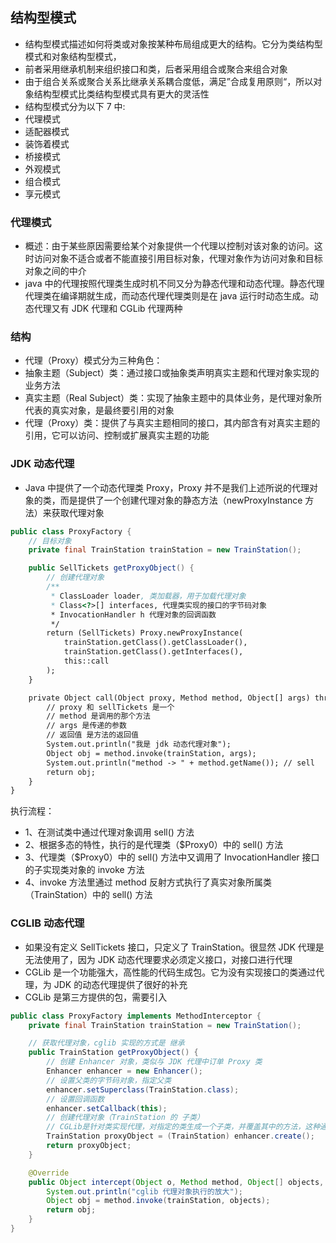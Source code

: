 ## 结构型模式
* 结构型模式描述如何将类或对象按某种布局组成更大的结构。它分为类结构型模式和对象结构型模式，
* 前者采用继承机制来组织接口和类，后者采用组合或聚合来组合对象
* 由于组合关系或聚合关系比继承关系耦合度低，满足”合成复用原则“，所以对象结构型模式比类结构型模式具有更大的灵活性
* 结构型模式分为以下 7 中:
* 代理模式
* 适配器模式
* 装饰着模式
* 桥接模式
* 外观模式
* 组合模式
* 享元模式

### 代理模式
* 概述：由于某些原因需要给某个对象提供一个代理以控制对该对象的访问。这时访问对象不适合或者不能直接引用目标对象，代理对象作为访问对象和目标对象之间的中介
* java 中的代理按照代理类生成时机不同又分为静态代理和动态代理。静态代理代理类在编译期就生成，而动态代理代理类则是在 java 运行时动态生成。动态代理又有 JDK 代理和 CGLib 代理两种

### 结构
* 代理（Proxy）模式分为三种角色：
* 抽象主题（Subject）类：通过接口或抽象类声明真实主题和代理对象实现的业务方法
* 真实主题（Real Subject）类：实现了抽象主题中的具体业务，是代理对象所代表的真实对象，是最终要引用的对象
* 代理（Proxy）类：提供了与真实主题相同的接口，其内部含有对真实主题的引用，它可以访问、控制或扩展真实主题的功能

### JDK 动态代理
* Java 中提供了一个动态代理类 Proxy，Proxy 并不是我们上述所说的代理对象的类，而是提供了一个创建代理对象的静态方法（newProxyInstance 方法）来获取代理对象

```java
public class ProxyFactory {
    // 目标对象
    private final TrainStation trainStation = new TrainStation();

    public SellTickets getProxyObject() {
        // 创建代理对象
        /**
         * ClassLoader loader, 类加载器，用于加载代理对象
         * Class<?>[] interfaces, 代理类实现的接口的字节码对象
         * InvocationHandler h 代理对象的回调函数
         */
        return (SellTickets) Proxy.newProxyInstance(
            trainStation.getClass().getClassLoader(),
            trainStation.getClass().getInterfaces(),
            this::call
        );
    }

    private Object call(Object proxy, Method method, Object[] args) throws Exception {
        // proxy 和 sellTickets 是一个
        // method 是调用的那个方法
        // args 是传递的参数
        // 返回值 是方法的返回值
        System.out.println("我是 jdk 动态代理对象");
        Object obj = method.invoke(trainStation, args);
        System.out.println("method -> " + method.getName()); // sell
        return obj;
    }
}
```
执行流程：
* 1、在测试类中通过代理对象调用 sell() 方法
* 2、根据多态的特性，执行的是代理类（$Proxy0）中的 sell() 方法
* 3、代理类（$Proxy0）中的 sell() 方法中又调用了 InvocationHandler 接口的子实现类对象的 invoke 方法
* 4、invoke 方法里通过 method 反射方式执行了真实对象所属类（TrainStation）中的 sell() 方法

### CGLIB 动态代理
* 如果没有定义 SellTickets 接口，只定义了 TrainStation。很显然 JDK 代理是无法使用了，因为 JDK 动态代理要求必须定义接口，对接口进行代理
* CGLib 是一个功能强大，高性能的代码生成包。它为没有实现接口的类通过代理，为 JDK 的动态代理提供了很好的补充
* CGLib 是第三方提供的包，需要引入
```java
public class ProxyFactory implements MethodInterceptor {
    private final TrainStation trainStation = new TrainStation();

    // 获取代理对象，cglib 实现的方式是 继承
    public TrainStation getProxyObject() {
        // 创建 Enhancer 对象，类似与 JDK 代理中订单 Proxy 类
        Enhancer enhancer = new Enhancer();
        // 设置父类的字节码对象，指定父类
        enhancer.setSuperclass(TrainStation.class);
        // 设置回调函数
        enhancer.setCallback(this);
        // 创建代理对象（TrainStation 的 子类）
        // CGLib是针对类实现代理，对指定的类生成一个子类，并覆盖其中的方法，这种通过继承类的实现方式，不能代理final修饰的类。
        TrainStation proxyObject = (TrainStation) enhancer.create();
        return proxyObject;
    }

    @Override
    public Object intercept(Object o, Method method, Object[] objects, MethodProxy methodProxy) throws Throwable {
        System.out.println("cglib 代理对象执行的放大");
        Object obj = method.invoke(trainStation, objects);
        return obj;
    }
}
```
